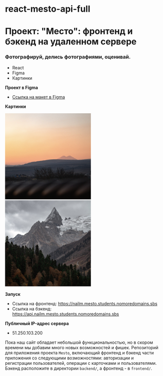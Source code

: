 # react-mesto-api-full
# Проект: "Место": фронтенд и бэкенд на удаленном сервере

### Фотографируй, делись фотографиями, оценивай.

* React
* Figma
* Картинки

**Проект в Figma**

* [Ссылка на макет в Figma](https://www.figma.com/file/2cn9N9jSkmxD84oJik7xL7/JavaScript.-Sprint-4?node-id=0%3A1)

**Картинки**

![Image alt](https://github.com/NailMuhamatnurov/mesto/raw/main/src/images/element-elbrus.jpg)
![Image alt](https://github.com/NailMuhamatnurov/mesto/raw/main/src/images/element-dombai.jpg)

**Запуск**
* Ссылка на фронтенд: https://nailm.mesto.students.nomoredomains.sbs
* Ссылка на бэкенд: https://api.nailm.mesto.students.nomoredomains.sbs

**Публичный IP-адрес сервера**
* 51.250.103.200

Пока наш сайт обладает небольшой функциональностью, но в скором времени мы добавим много новых возможностей и фишек. 
Репозиторий для приложения проекта `Mesto`, включающий фронтенд и бэкенд части приложения со следующими возможностями: авторизации и регистрации пользователей, операции с карточками и пользователями. Бэкенд расположите в директории `backend/`, а фронтенд - в `frontend/`.

